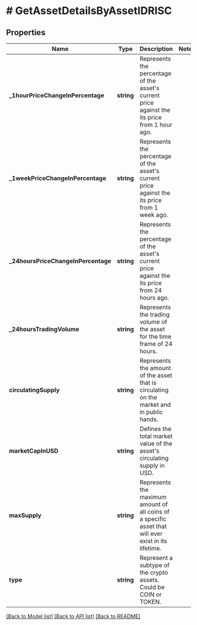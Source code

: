 # # GetAssetDetailsByAssetIDRISC

## Properties

Name | Type | Description | Notes
------------ | ------------- | ------------- | -------------
**_1hourPriceChangeInPercentage** | **string** | Represents the percentage of the asset&#39;s current price against the its price from 1 hour ago. |
**_1weekPriceChangeInPercentage** | **string** | Represents the percentage of the asset&#39;s current price against the its price from 1 week ago. |
**_24hoursPriceChangeInPercentage** | **string** | Represents the percentage of the asset&#39;s current price against the its price from 24 hours ago. |
**_24hoursTradingVolume** | **string** | Represents the trading volume of the asset for the time frame of 24 hours. |
**circulatingSupply** | **string** | Represents the amount of the asset that is circulating on the market and in public hands. |
**marketCapInUSD** | **string** | Defines the total market value of the asset&#39;s circulating supply in USD. |
**maxSupply** | **string** | Represents the maximum amount of all coins of a specific asset that will ever exist in its lifetime. |
**type** | **string** | Represent a subtype of the crypto assets. Could be COIN or TOKEN. |

[[Back to Model list]](../../README.md#models) [[Back to API list]](../../README.md#endpoints) [[Back to README]](../../README.md)

